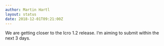 ```yaml
---
author: Martin Hartl
layout: status
date: 2018-12-01T09:21:00Z
---
```

We are getting closer to the Icro 1.2 release. I‘m aiming to submit within the next 3 days.